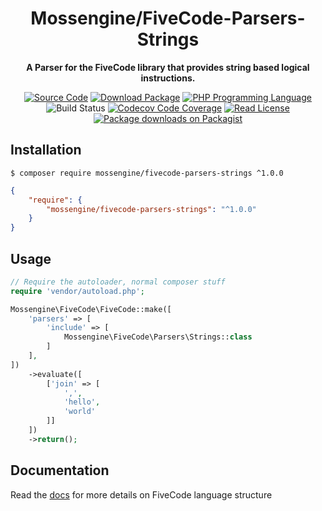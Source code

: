 <h1 align="center">Mossengine/FiveCode-Parsers-Strings</h1>

<p align="center">
    <strong>A Parser for the FiveCode library that provides string based logical instructions.</strong>
</p>

<p align="center">
    <a href="https://github.com/Mossengine/FiveCode-Parsers-Strings"><img src="https://badgen.net/packagist/name/Mossengine/FiveCode-Parsers-Strings" alt="Source Code"></a>
    <a href="https://packagist.org/packages/Mossengine/FiveCode-Parsers-Strings"><img src="https://badgen.net/packagist/v/Mossengine/FiveCode-Parsers-Strings?label=version" alt="Download Package"></a>
    <a href="https://php.net"><img src="https://badgen.net/packagist/php/Mossengine/FiveCode-Parsers-Strings" alt="PHP Programming Language"></a>
    <img src="https://badgen.net/circleci/github/Mossengine/FiveCode-Parsers-Strings/master?icon=circleci" alt="Build Status">
    <a href="https://codecov.io/github/Mossengine/FiveCode-Parsers-Strings"><img src="https://badgen.net/codecov/c/github/Mossengine/FiveCode-Parsers-Strings/master?icon=codecov" alt="Codecov Code Coverage"></a>
    <a href="https://github.com/Mossengine/FiveCode-Parsers-Strings/blob/master/LICENSE"><img src="https://badgen.net/packagist/license/Mossengine/FiveCode-Parsers-Strings" alt="Read License"></a>
    <a href="https://packagist.org/packages/Mossengine/FiveCode-Parsers-Strings/stats"><img src="https://badgen.net/packagist/dt/Mossengine/FiveCode-Parsers-Strings" alt="Package downloads on Packagist"></a>
</p>


## Installation

```
$ composer require mossengine/fivecode-parsers-strings ^1.0.0
```

```json
{
    "require": {
        "mossengine/fivecode-parsers-strings": "^1.0.0"
    }
}
```

## Usage

```php
// Require the autoloader, normal composer stuff
require 'vendor/autoload.php';

Mossengine\FiveCode\FiveCode::make([
    'parsers' => [
        'include' => [
            Mossengine\FiveCode\Parsers\Strings::class
        ]
    ],
])
    ->evaluate([
        ['join' => [
            ',',
            'hello',
            'world'
        ]]
    ])
    ->return();
```

## Documentation
Read the <a href="https://github.com/Mossengine/FiveCode/blob/2.2.2/docs/index.md">docs</a> for more details on FiveCode language structure
